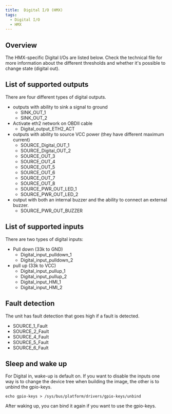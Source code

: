 ```yaml
---
title:  Digital I/O (HMX)
tags:
  - Digital I/O
  - HMX
---
```

## Overview
The HMX-specific Digital I/Os are listed below. Check the technical file for more information about the different thresholds and whether it's possible to change state (digital out).

## List of supported outputs

There are four different types of digital outputs.

- outputs with ability to sink a signal to ground
    - SINK_OUT_1
    - SINK_OUT_2
- Activate eth2 network on OBDII cable
    - Digital_output_ETH2_ACT
- outputs with ability to source VCC power (they have different maximum current)
    - SOURCE_Digital_OUT_1
    - SOURCE_Digital_OUT_2
    - SOURCE_OUT_3
    - SOURCE_OUT_4
    - SOURCE_OUT_5
    - SOURCE_OUT_6
    - SOURCE_OUT_7
    - SOURCE_OUT_8
    - SOURCE_PWR_OUT_LED_1
    - SOURCE_PWR_OUT_LED_2
- output with both an internal buzzer and the ability to connect an external buzzer.
    - SOURCE_PWR_OUT_BUZZER

## List of supported inputs

There are two types of digital inputs:

- Pull down (33k to GND)
    - Digital_input_pulldown_1
    - Digital_input_pulldown_2
- pull up (33k to VCC)
    - Digital_input_pullup_1
    - Digital_input_pullup_2
    - Digital_input_HMI_1
    - Digital_input_HMI_2

## Fault detection

The unit has fault detection that goes high if a fault is detected.

- SOURCE_1_Fault
- SOURCE_2_Fault
- SOURCE_4_Fault
- SOURCE_5_Fault
- SOURCE_6_Fault

## Sleep and wake up

For Digital in, wake-up is default on. If you want to disable the inputs one way is to change the device tree when building the image, the other is to unbind the gpio-keys.
```
echo gpio-keys > /sys/bus/platform/drivers/gpio-keys/unbind
```
After waking up, you can bind it again if you want to use the gpio-keys.